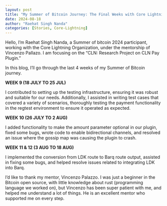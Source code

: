 ```yaml
---
layout: post
title: "My Summer of Bitcoin Journey: The Final Weeks with Core Lightning"
date: 2024-08-18
author: "Raehat Singh Nanda"
categories: [Stories, Core-Lightning]
---
```


Hello, I’m Raehat Singh Nanda, a Summer of bitcoin 2024 participant, working with the Core Lightning Organization, under the mentorship of Vincenzo Pallazo. I am focusing on the “CLN: Research Project on CLN Pay Plugin.”

In this blog, I’ll go through the last 4 weeks of my Summer of Bitcoin journey.

**WEEK 9 (18 JULY TO 25 JUL)**

I contributed to setting up the testing infrastructure, ensuring it was robust and suitable for our needs. Additionally, I assisted in writing test cases that covered a variety of scenarios, thoroughly testing the payment functionality in the regtest environment to ensure it operated as expected.

**WEEK 10 (26 JULY TO 2 AUG)**

I added functionality to make the amount parameter optional in our plugin, fixed some bugs, wrote code to enable bidirectional channels, and resolved an issue where the gossip map was causing the plugin to crash.

**WEEK 11 & 12 (3 AUG TO 18 AUG)**

I implemented the conversion from LDK route to Barq route output, assisted in fixing some bugs, and helped resolve issues related to integrating LDK into Barq.

I’d like to thank my mentor, Vincenzo Palazzo. I was just a beginner in the Bitcoin open source, with little knowledge about rust (programming language we worked on), but Vincenzo has been super patient with me, and helped me understand a lot of things. He is an excellent mentor who supported me on every step.
